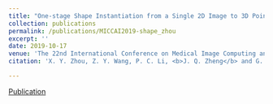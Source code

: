 ```yaml
---
title: "One-stage Shape Instantiation from a Single 2D Image to 3D Point Cloud"
collection: publications
permalink: /publications/MICCAI2019-shape_zhou
excerpt: ''
date: 2019-10-17
venue: 'The 22nd International Conference on Medical Image Computing and Computer Assisted Intervention (MICCAI2019)'
citation: 'X. Y. Zhou, Z. Y. Wang, P. C. Li, <b>J. Q. Zheng</b> and G. Z. Yang, "One-stage Shape Instantiation from a Single 2D Image to 3D Point Cloud", in <i>Proc. of the Medical Image Analysis and Computer Assisted Intervention (MICCAI)</i>, 2019.'

---
```


[Publication](https://link.springer.com/chapter/10.1007/978-3-030-32251-9_4)
<!-- paperurl: '' 
-->
